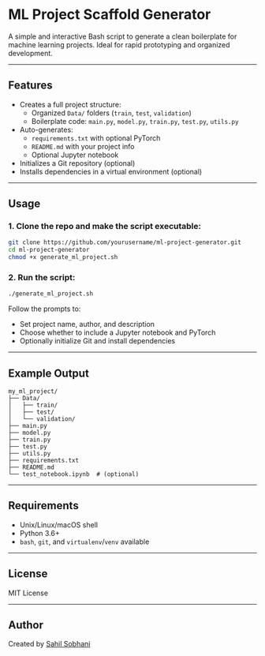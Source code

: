 # ML Project Scaffold Generator

A simple and interactive Bash script to generate a clean boilerplate for machine learning projects. Ideal for rapid prototyping and organized development.

---

## Features

- Creates a full project structure:
  - Organized `Data/` folders (`train`, `test`, `validation`)
  - Boilerplate code: `main.py`, `model.py`, `train.py`, `test.py`, `utils.py`
- Auto-generates:
  - `requirements.txt` with optional PyTorch
  - `README.md` with your project info
  - Optional Jupyter notebook
- Initializes a Git repository (optional)
- Installs dependencies in a virtual environment (optional)

---

## Usage

### 1. Clone the repo and make the script executable:
```bash
git clone https://github.com/yourusername/ml-project-generator.git
cd ml-project-generator
chmod +x generate_ml_project.sh
```

### 2. Run the script:
```bash
./generate_ml_project.sh
```

Follow the prompts to:
- Set project name, author, and description
- Choose whether to include a Jupyter notebook and PyTorch
- Optionally initialize Git and install dependencies

---

## Example Output

```
my_ml_project/
├── Data/
│   ├── train/
│   ├── test/
│   └── validation/
├── main.py
├── model.py
├── train.py
├── test.py
├── utils.py
├── requirements.txt
├── README.md
└── test_notebook.ipynb  # (optional)
```

---

## Requirements

- Unix/Linux/macOS shell
- Python 3.6+
- `bash`, `git`, and `virtualenv`/`venv` available

---

## License

MIT License

---

## Author

Created by [Sahil Sobhani](https://github.com/sahilsobhani)
